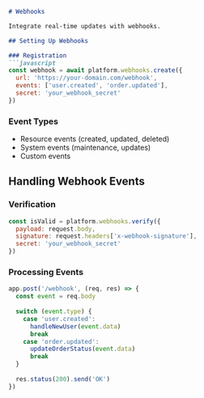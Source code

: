 ```markdown
# Webhooks

Integrate real-time updates with webhooks.

## Setting Up Webhooks

### Registration
```javascript
const webhook = await platform.webhooks.create({
  url: 'https://your-domain.com/webhook',
  events: ['user.created', 'order.updated'],
  secret: 'your_webhook_secret'
})
```

### Event Types
- Resource events (created, updated, deleted)
- System events (maintenance, updates)
- Custom events

## Handling Webhook Events

### Verification
```javascript
const isValid = platform.webhooks.verify({
  payload: request.body,
  signature: request.headers['x-webhook-signature'],
  secret: 'your_webhook_secret'
})
```

### Processing Events
```javascript
app.post('/webhook', (req, res) => {
  const event = req.body
  
  switch (event.type) {
    case 'user.created':
      handleNewUser(event.data)
      break
    case 'order.updated':
      updateOrderStatus(event.data)
      break
  }
  
  res.status(200).send('OK')
})
```
```

